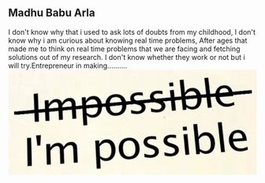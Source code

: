 ## Madhu Babu Arla
I don't know why that i used to ask lots of doubts from my childhood, I don't know why i am curious about knowing real time problems, After ages that made me to think on real time problems that we are facing and fetching solutions out of my research. I don't know whether they work or not but i will try.Entrepreneur in making..........
![Image](https://github.com/Madhuarla/assignment2-ARLA/blob/main/CoFbdzTXgAAnST5.jpg)


